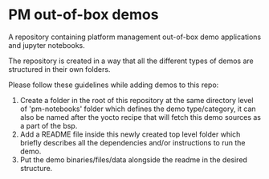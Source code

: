# PM out-of-box demos

A repository containing platform management out-of-box demo applications and jupyter notebooks.

The repository is created in a way that all the different types of demos are structured in their own folders.

Please follow these guidelines while adding demos to this repo:
1. Create a folder in the root of this repository at the same directory level of 'pm-notebooks' folder which defines the demo type/category, it can also be named after the yocto recipe that will fetch this demo sources as a part of the bsp.
2. Add a README file inside this newly created top level folder which briefly describes all the dependencies and/or instructions to run the demo.
3. Put the demo binaries/files/data alongside the readme in the desired structure.
